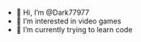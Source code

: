- 👋 Hi, I’m @Dark77977
- 👀 I’m interested in video games
- 🌱 I’m currently trying to learn code


<!---
Dark77977/Dark77977 is a ✨ special ✨ repository because its `README.md` (this file) appears on your GitHub profile.
You can click the Preview link to take a look at your changes.
--->
